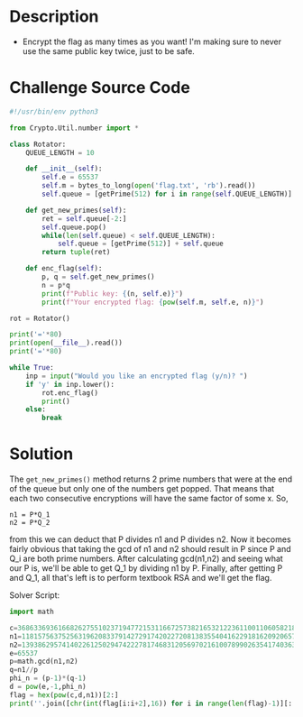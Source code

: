 # Description

- Encrypt the flag as many times as you want! I'm making sure to never use the same public key twice, just to be safe.

# Challenge Source Code

```python
#!/usr/bin/env python3

from Crypto.Util.number import *

class Rotator:
    QUEUE_LENGTH = 10

    def __init__(self):
        self.e = 65537
        self.m = bytes_to_long(open('flag.txt', 'rb').read())
        self.queue = [getPrime(512) for i in range(self.QUEUE_LENGTH)]

    def get_new_primes(self):
        ret = self.queue[-2:]
        self.queue.pop()
        while(len(self.queue) < self.QUEUE_LENGTH):
            self.queue = [getPrime(512)] + self.queue
        return tuple(ret)

    def enc_flag(self):
        p, q = self.get_new_primes()
        n = p*q
        print(f"Public key: {(n, self.e)}")
        print(f"Your encrypted flag: {pow(self.m, self.e, n)}")

rot = Rotator()

print('='*80)
print(open(__file__).read())
print('='*80)

while True:
    inp = input("Would you like an encrypted flag (y/n)? ")
    if 'y' in inp.lower():
        rot.enc_flag()
        print()
    else:
        break
```

# Solution

The `get_new_primes()` method returns 2 prime numbers that were at the end of the queue but only one of the numbers get popped. That means that each two consecutive encryptions will have the same factor of some x. So,

```
n1 = P*Q_1
n2 = P*Q_2
```

from this we can deduct that P divides n1 and P divides n2. Now it becomes fairly obvious that taking the gcd of n1 and n2 should result in P since P and Q_i are both prime numbers. After calculating gcd(n1,n2) and seeing what our P is, we'll be able to get Q_1 by dividing n1 by P. Finally, after getting P and Q_1, all that's left is to perform textbook RSA and we'll get the flag. 

Solver Script:
```python
import math

c=36863369361668262755102371947721531166725738216532122361100110605821849216450500173096210850005994917246163629449149015831331456572665685072103678840167665071995244530509541711141717726254193292686990321278347785437639052923228689444564645709583471587778439214996741410135160689192089122691656894148149841562
n1=118157563752563196208337914272917420227208138355404162291816209206573329118152225878587992381956292051105278737199541339812338529656755382317613684312087741778869841853567971311420439878078415097856563979317277443036087779113485344975857256230645831662499120789612557834380784389129211810305608108270034467773
n2=139386295741402261250294742227817468312056970216100789902635417403631823194540550439803007839361393538708013437024457766971080700096177331882855724841201788056513855199402841530222481106246990189487009297387839250508232661021207725293755235006822062469702770435939910437350057981628685874872606834381345522857
e=65537
p=math.gcd(n1,n2)
q=n1//p
phi_n = (p-1)*(q-1)
d = pow(e,-1,phi_n)
flag = hex(pow(c,d,n1))[2:]
print(''.join([chr(int(flag[i:i+2],16)) for i in range(len(flag)-1)][::2]))
```
